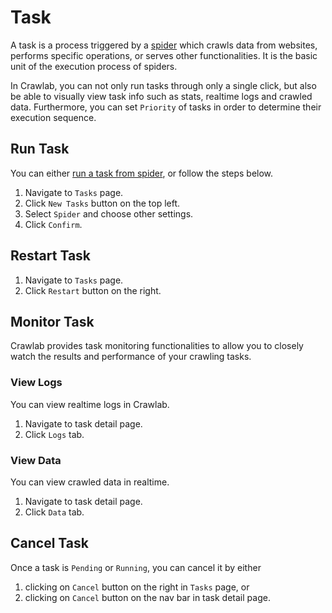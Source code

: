 # Task

A task is a process triggered by a [spider](../spider/README.md) which crawls data from websites, performs specific
operations, or serves other functionalities. It is the basic unit of the execution process of spiders.

In Crawlab, you can not only run tasks through only a single click, but also be able to visually view task info such as
stats, realtime logs and crawled data. Furthermore, you can set `Priority` of tasks in order to determine their
execution sequence.

## Run Task

You can either [run a task from spider](/en/guide/spider/#run-spider), or follow the
steps below.

1. Navigate to `Tasks` page.
2. Click `New Tasks` button on the top left.
3. Select `Spider` and choose other settings.
4. Click `Confirm`.

## Restart Task

1. Navigate to `Tasks` page.
2. Click `Restart` button on the right.

## Monitor Task

Crawlab provides task monitoring functionalities to allow you to closely watch the results and performance of your
crawling tasks.

### View Logs

You can view realtime logs in Crawlab.

1. Navigate to task detail page.
2. Click `Logs` tab.

### View Data

You can view crawled data in realtime.

1. Navigate to task detail page.
2. Click `Data` tab.

## Cancel Task

Once a task is `Pending` or `Running`, you can cancel it by either

1. clicking on `Cancel` button on the right in `Tasks` page, or
2. clicking on `Cancel` button on the nav bar in task detail page.

